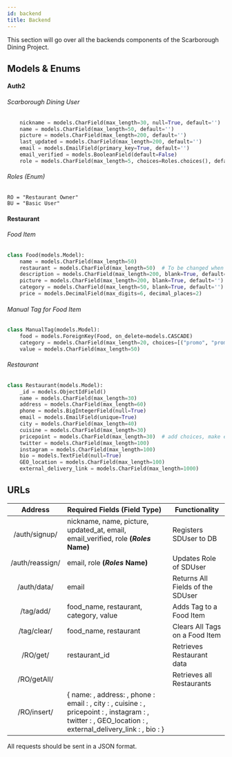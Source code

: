 ```yaml
---
id: backend
title: Backend
---
```


This section will go over all the backends components of the Scarborough Dining Project.

## Models & Enums

#### Auth2

###### Scarborough Dining User

```python
    nickname = models.CharField(max_length=30, null=True, default='')
    name = models.CharField(max_length=50, default='')
    picture = models.CharField(max_length=200, default='')
    last_updated = models.CharField(max_length=200, default='')
    email = models.EmailField(primary_key=True, default='')
    email_verified = models.BooleanField(default=False)
    role = models.CharField(max_length=5, choices=Roles.choices(), default="BU")
```

###### Roles (Enum)

    RO = "Restaurant Owner"
    BU = "Basic User"

#### Restaurant

###### Food Item

```python
class Food(models.Model):
    name = models.CharField(max_length=50)
    restaurant = models.CharField(max_length=50)  # To be changed when restaurant is implemented
    description = models.CharField(max_length=200, blank=True, default='')
    picture = models.CharField(max_length=200, blank=True, default='')
    category = models.CharField(max_length=50, blank=True, default='')
    price = models.DecimalField(max_digits=6, decimal_places=2)
``` 

###### Manual Tag for Food Item

```python
class ManualTag(models.Model):
    food = models.ForeignKey(Food, on_delete=models.CASCADE)
    category = models.CharField(max_length=20, choices=[("promo", "promo"), ("allergy", "allergy")])
    value = models.CharField(max_length=50)
``` 

###### Restaurant

```python
class Restaurant(models.Model):
    _id = models.ObjectIdField()
    name = models.CharField(max_length=30)
    address = models.CharField(max_length=60)
    phone = models.BigIntegerField(null=True)
    email = models.EmailField(unique=True)
    city = models.CharField(max_length=40)
    cuisine = models.CharField(max_length=30)
    pricepoint = models.CharField(max_length=30)  # add choices, make enum
    twitter = models.CharField(max_length=100)
    instagram = models.CharField(max_length=100)
    bio = models.TextField(null=True)
    GEO_location = models.CharField(max_length=100)
    external_delivery_link = models.CharField(max_length=1000)
```

## URLs

|     Address     | Required Fields (Field Type)                                                          | Functionality                    |
| :-------------: | :------------------------------------------------------------------------------------ | -------------------------------- |
| /auth/signup/   | nickname, name, picture, updated\_at, email, email\_verified, role **(_Roles_ Name)** | Registers SDUser to DB           |
| /auth/reassign/ | email, role **(_Roles_ Name)**                                                        | Updates Role of SDUser           |
| /auth/data/     | email                                                                                 | Returns All Fields of the SDUser |
| /tag/add/       | food_name, restaurant, category, value                                                | Adds Tag to a Food Item          |
| /tag/clear/     | food_name, restaurant                                                                 | Clears All Tags on a Food Item   |
| /RO/get/        | restaurant_id                                                                         | Retrieves Restaurant data        |                                 
| /RO/getAll/     |                                                                                       | Retrieves all Restaurants        |    
| /RO/insert/     | { name: , address: , phone : email : , city : , cuisine : , pricepoint : , instagram : , twitter : , GEO_location : , external_delivery_link : , bio : }

All requests should be sent in a JSON format.


